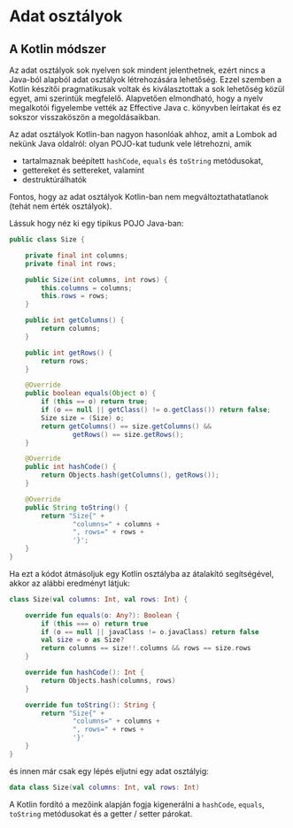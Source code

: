 # Adat osztályok

## A Kotlin módszer

Az adat osztályok sok nyelven sok mindent jelenthetnek, ezért nincs a Java-ból alapból adat osztályok létrehozására lehetőség.
Ezzel szemben a Kotlin készítői pragmatikusak voltak és kiválasztottak a sok lehetőség közül egyet, ami szerintük megfelelő.
Alapvetően elmondható, hogy a nyelv megalkotói figyelembe vették az Effective Java c. könyvben leírtakat és ez sokszor visszaköszön
a megoldásaikban.

Az adat osztályok Kotlin-ban nagyon hasonlóak ahhoz, amit a Lombok ad nekünk Java oldalról: olyan POJO-kat tudunk vele létrehozni, amik

- tartalmaznak beépített `hashCode`, `equals` és `toString` metódusokat,
- gettereket és settereket, valamint
- destruktúrálhatók

Fontos, hogy az adat osztályok Kotlin-ban nem megváltoztathatatlanok (tehát nem érték osztályok).

Lássuk hogy néz ki egy tipikus POJO Java-ban:

```java
public class Size {

    private final int columns;
    private final int rows;

    public Size(int columns, int rows) {
        this.columns = columns;
        this.rows = rows;
    }

    public int getColumns() {
        return columns;
    }

    public int getRows() {
        return rows;
    }

    @Override
    public boolean equals(Object o) {
        if (this == o) return true;
        if (o == null || getClass() != o.getClass()) return false;
        Size size = (Size) o;
        return getColumns() == size.getColumns() &&
                getRows() == size.getRows();
    }

    @Override
    public int hashCode() {
        return Objects.hash(getColumns(), getRows());
    }

    @Override
    public String toString() {
        return "Size{" +
                "columns=" + columns +
                ", rows=" + rows +
                '}';
    }
}
```

Ha ezt a kódot átmásoljuk egy Kotlin osztályba az átalakító segítségével, akkor az alábbi eredményt látjuk:

```kotlin
class Size(val columns: Int, val rows: Int) {

    override fun equals(o: Any?): Boolean {
        if (this === o) return true
        if (o == null || javaClass != o.javaClass) return false
        val size = o as Size?
        return columns == size!!.columns && rows == size.rows
    }

    override fun hashCode(): Int {
        return Objects.hash(columns, rows)
    }

    override fun toString(): String {
        return "Size{" +
                "columns=" + columns +
                ", rows=" + rows +
                '}'
    }
}
```

és innen már csak egy lépés eljutni egy adat osztályig:

```kotlin
data class Size(val columns: Int, val rows: Int)
```

A Kotlin fordító a mezőink alapján fogja kigenerálni a `hashCode`, `equals`, `toString` metódusokat és a getter / setter párokat.